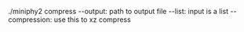 ./miniphy2 compress 
--output: path to output file
--list: input is a list
--compression: use this to xz compress
